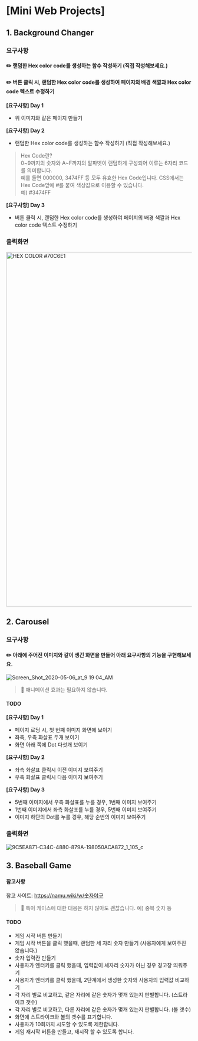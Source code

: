 # [Mini Web Projects]

## 1. Background Changer
### 요구사항
#### ✏️ 랜덤한 Hex color code를 생성하는 함수 작성하기 (직접 작성해보세요.)

#### ✏️ 버튼 클릭 시, 랜덤한 Hex color code를 생성하여 페이지의 배경 색깔과 Hex color code 텍스트 수정하기
**[요구사항] Day 1**
- 위 이미지와 같은 페이지 만들기

**[요구사항] Day 2**
- 랜덤한 Hex color code를 생성하는 함수 작성하기 (직접 작성해보세요.)

> Hex Code란? </br>
0\~9까지의 숫자와 A\~F까지의 알파벳이 랜덤하게 구성되어 이루는 6자리 코드를 의미합니다. </br>예를 들면 000000, 3474FF 등 모두 유효한 Hex Code입니다. CSS에서는 Hex Code앞에 #를 붙여 색상값으로 이용할 수 있습니다. </br>
예) #3474FF

**[요구사항] Day 3**
- 버튼 클릭 시, 랜덤한 Hex color code를 생성하여 페이지의 배경 색깔과 Hex color code 텍스트 수정하기

### 출력화면

<img width="961" alt="HEX COLOR #70C6E1" src="https://user-images.githubusercontent.com/79626675/122031166-69ccf780-ce09-11eb-9c76-14f153c6d7af.png">

## 2. Carousel
### 요구사항
#### ✏️ 아래에 주어진 이미지와 같이 생긴 화면을 만들어 아래 요구사항의 기능을 구현해보세요.

<img alt="Screen_Shot_2020-05-06_at_9 19 04_AM" src="https://user-images.githubusercontent.com/79626675/122633657-aacc5100-d114-11eb-85ad-345e7814be8c.png">

> 🚨 애니메이션 효과는 필요하지 않습니다.
#### TODO
**[요구사항] Day 1** </br>
- 페이지 로딩 시, 첫 번째 이미지 화면에 보이기
- 좌측, 우측 화살표 두개 보이기
- 화면 아래 쪽에 Dot 다섯개 보이기

**[요구사항] Day 2**
- 좌측 화살표 클릭시 이전 이미지 보여주기
- 우측 화살표 클릭시 다음 이미지 보여주기

**[요구사항] Day 3**
- 5번째 이미지에서 우측 화살표를 누를 경우, 1번째 이미지 보여주기
- 1번째 이미지에서 좌측 화살표를 누를 경우, 5번째 이미지 보여주기
- 이미지 하단의 Dot를 누를 경우, 해당 순번의 이미지 보여주기

### 출력화면
![9C5EA871-C34C-4880-879A-198050ACA872_1_105_c](https://user-images.githubusercontent.com/79626675/135761819-de51502a-fda9-400b-ab53-367efcd684e3.jpeg)

## 3. Baseball Game
#### 참고사항
참고 사이트: https://namu.wiki/w/숫자야구  

> 🚨 특이 케이스에 대한 대응은 하지 않아도 괜찮습니다. 예) 중복 숫자 등


#### TODO
- 게임 시작 버튼 만들기
- 게임 시작 버튼을 클릭 했을때, 랜덤한 세 자리 숫자 만들기 (사용자에게 보여주진 않습니다.)
- 숫자 입력칸 만들기
- 사용자가 엔터키를 클릭 했을때, 입력값이 세자리 숫자가 아닌 경우 경고창 띄워주기
- 사용자가 엔터키를 클릭 했을때, 2단계에서 생성한 숫자와 사용자의 입력값 비교하기
- 각 자리 별로 비교하고, 같은 자리에 같은 숫자가 몇개 있는지 판별합니다. (스트라이크 갯수)
- 각 자리 별로 비교하고, 다른 자리에 같은 숫자가 몇개 있는지 판별합니다. (볼 갯수)
- 화면에 스트라이크와 볼의 갯수를 표기합니다.
- 사용자가 10회까지 시도할 수 있도록 제한합니다.
- 게임 재시작 버튼을 만들고, 재시작 할 수 있도록 합니다.
